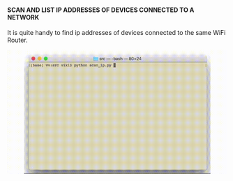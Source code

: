 #### SCAN AND LIST IP ADDRESSES OF DEVICES CONNECTED TO A NETWORK 

It is quite handy to find ip addresses of devices connected to the same WiFi Router.

![alt text](demo.gif)
